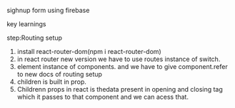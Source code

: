 sighnup form using firebase

key learnings

step:Routing setup
1. install react-router-dom(npm i react-router-dom)
2. in react router new version we have to use routes instance of switch.
3. element instance of components. and we have to give component.refer to new docs of routing setup
4. children is built in prop.
5. Childrenn props in react is thedata present in opening and closing tag which it passes to that component and we can acess that.
